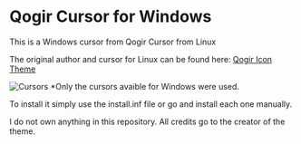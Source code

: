 # Qogir Cursor for Windows

This is a Windows cursor from Qogir Cursor from Linux

The original author and cursor for Linux can be found here:  [Qogir Icon Theme](https://github.com/vinceliuice/Qogir-icon-theme)

![Cursors](https://cdn.pling.com/img/e/7/6/1/f75a92d92454c0a6e2e76aa544967cfe27f0.png)
*Only the cursors avaible for Windows were used. 

To install it simply use the install.inf file or go and install each one manually.

I do not own anything in this repository. All credits go to the creator of the theme.
